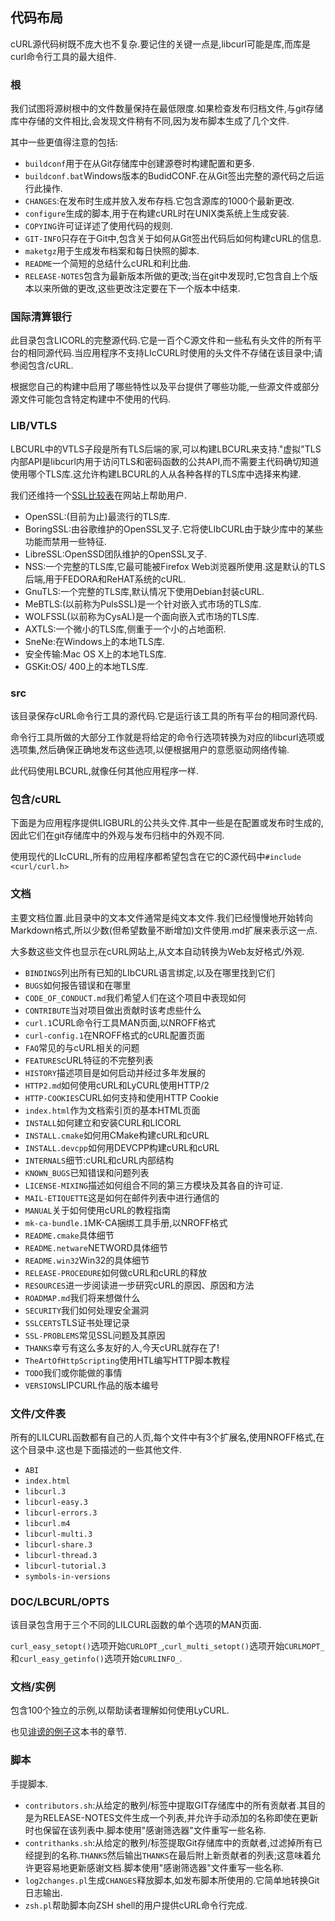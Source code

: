 
## 代码布局

cURL源代码树既不庞大也不复杂.要记住的关键一点是,libcurl可能是库,而库是curl命令行工具的最大组件.

### 根

我们试图将源树根中的文件数量保持在最低限度.如果检查发布归档文件,与git存储库中存储的文件相比,会发现文件稍有不同,因为发布脚本生成了几个文件.

其中一些更值得注意的包括:

-   `buildconf`用于在从Git存储库中创建源卷时构建配置和更多.
-   `buildconf.bat`Windows版本的BudidCONF.在从Git签出完整的源代码之后运行此操作.
-   `CHANGES`:在发布时生成并放入发布存档.它包含源库的1000个最新更改.
-   `configure`生成的脚本,用于在构建cURL时在UNIX类系统上生成安装.
-   `COPYING`许可证详述了使用代码的规则.
-   `GIT-INFO`只存在于Git中,包含关于如何从Git签出代码后如何构建cURL的信息.
-   `maketgz`用于生成发布档案和每日快照的脚本.
-   `README`一个简短的总结什么cURL和利比曲.
-   `RELEASE-NOTES`包含为最新版本所做的更改;当在git中发现时,它包含自上个版本以来所做的更改,这些更改注定要在下一个版本中结束.

### 国际清算银行

此目录包含LICORL的完整源代码.它是一百个C源文件和一些私有头文件的所有平台的相同源代码.当应用程序不支持LIcCURL时使用的头文件不存储在该目录中;请参阅包含/cURL.

根据您自己的构建中启用了哪些特性以及平台提供了哪些功能,一些源文件或部分源文件可能包含特定构建中不使用的代码.

### LIB/VTLS

LBCURL中的VTLS子段是所有TLS后端的家,可以构建LBCURL来支持."虚拟"TLS内部API是libcurl内用于访问TLS和密码函数的公共API,而不需要主代码确切知道使用哪个TLS库.这允许构建LBCURL的人从各种各样的TLS库中选择来构建.

我们还维持一个[SSL比较表](https://curl.haxx.se/docs/ssl-compared.html)在网站上帮助用户.

-   OpenSSL:(目前为止)最流行的TLS库.
-   BoringSSL:由谷歌维护的OpenSSL叉子.它将使LIbCURL由于缺少库中的某些功能而禁用一些特征.
-   LibreSSL:OpenSSD团队维护的OpenSSL叉子.
-   NSS:一个完整的TLS库,它最可能被Firefox Web浏览器所使用.这是默认的TLS后端,用于FEDORA和ReHAT系统的cURL.
-   GnuTLS:一个完整的TLS库,默认情况下使用Debian封装cURL.
-   MeBTLS:(以前称为PulsSSL)是一个针对嵌入式市场的TLS库.
-   WOLFSSL(以前称为CysAL)是一个面向嵌入式市场的TLS库.
-   AXTLS:一个微小的TLS库,侧重于一个小的占地面积.
-   SneNe:在Windows上的本地TLS库.
-   安全传输:Mac OS X上的本地TLS库.
-   GSKit:OS/ 400上的本地TLS库.

### src

该目录保存cURL命令行工具的源代码.它是运行该工具的所有平台的相同源代码.

命令行工具所做的大部分工作就是将给定的命令行选项转换为对应的libcurl选项或选项集,然后确保正确地发布这些选项,以便根据用户的意愿驱动网络传输.

此代码使用LBCURL,就像任何其他应用程序一样.

### 包含/cURL

下面是为应用程序提供LIGBURL的公共头文件.其中一些是在配置或发布时生成的,因此它们在git存储库中的外观与发布归档中的外观不同.

使用现代的LIcCURL,所有的应用程序都希望包含在它的C源代码中`#include <curl/curl.h>`

### 文档

主要文档位置.此目录中的文本文件通常是纯文本文件.我们已经慢慢地开始转向Markdown格式,所以少数(但希望数量不断增加)文件使用.md扩展来表示这一点.

大多数这些文件也显示在cURL网站上,从文本自动转换为Web友好格式/外观.

-   `BINDINGS`列出所有已知的LIbCURL语言绑定,以及在哪里找到它们
-   `BUGS`如何报告错误和在哪里
-   `CODE_OF_CONDUCT.md`我们希望人们在这个项目中表现如何
-   `CONTRIBUTE`当对项目做出贡献时该考虑些什么
-   `curl.1`CURL命令行工具MAN页面,以NROFF格式
-   `curl-config.1`在NROFF格式的cURL配置页面
-   `FAQ`常见的与cURL相关的问题
-   `FEATURES`cURL特征的不完整列表
-   `HISTORY`描述项目是如何启动并经过多年发展的
-   `HTTP2.md`如何使用cURL和LyCURL使用HTTP/2
-   `HTTP-COOKIES`CURL如何支持和使用HTTP Cookie
-   `index.html`作为文档索引页的基本HTML页面
-   `INSTALL`如何建立和安装CURL和LICORL
-   `INSTALL.cmake`如何用CMake构建cURL和cURL
-   `INSTALL.devcpp`如何用DEVCPP构建cURL和cURL
-   `INTERNALS`细节:cURL和cURL内部结构
-   `KNOWN_BUGS`已知错误和问题列表
-   `LICENSE-MIXING`描述如何组合不同的第三方模块及其各自的许可证.
-   `MAIL-ETIQUETTE`这是如何在邮件列表中进行通信的
-   `MANUAL`关于如何使用cURL的教程指南
-   `mk-ca-bundle.1`MK-CA捆绑工具手册,以NROFF格式
-   `README.cmake`具体细节
-   `README.netware`NETWORD具体细节
-   `README.win32`Win32的具体细节
-   `RELEASE-PROCEDURE`如何做cURL和cURL的释放
-   `RESOURCES`进一步阅读进一步研究cURL的原因、原因和方法
-   `ROADMAP.md`我们将来想做什么
-   `SECURITY`我们如何处理安全漏洞
-   `SSLCERTS`TLS证书处理记录
-   `SSL-PROBLEMS`常见SSL问题及其原因
-   `THANKS`幸亏有这么多友好的人,今天cURL就存在了!
-   `TheArtOfHttpScripting`使用HTL编写HTTP脚本教程
-   `TODO`我们或你能做的事情
-   `VERSIONS`LIPCURL作品的版本编号

### 文件/文件表

所有的LILCURL函数都有自己的人页,每个文件中有3个扩展名,使用NROFF格式,在这个目录中.这也是下面描述的一些其他文件.

-   `ABI`
-   `index.html`
-   `libcurl.3`
-   `libcurl-easy.3`
-   `libcurl-errors.3`
-   `libcurl.m4`
-   `libcurl-multi.3`
-   `libcurl-share.3`
-   `libcurl-thread.3`
-   `libcurl-tutorial.3`
-   `symbols-in-versions`

### DOC/LBCURL/OPTS

该目录包含用于三个不同的LILCURL函数的单个选项的MAN页面.

`curl_easy_setopt()`选项开始`CURLOPT_`,`curl_multi_setopt()`选项开始`CURLMOPT_`和`curl_easy_getinfo()`选项开始`CURLINFO_`.

### 文档/实例

包含100个独立的示例,以帮助读者理解如何使用LyCURL.

也见[诽谤的例子](libcurl-examples.md)这本书的章节.

### 脚本

手提脚本.

-   `contributors.sh`:从给定的散列/标签中提取GIT存储库中的所有贡献者.其目的是为RELEASE-NOTES文件生成一个列表,并允许手动添加的名称即使在更新时也保留在该列表中.脚本使用"感谢筛选器"文件重写一些名称.
-   `contrithanks.sh`:从给定的散列/标签提取Git存储库中的贡献者,过滤掉所有已经提到的名称.`THANKS`然后输出`THANKS`在最后附上新贡献者的列表;这意味着允许更容易地更新感谢文档.脚本使用"感谢筛选器"文件重写一些名称.
-   `log2changes.pl`生成`CHANGES`释放脚本,如发布脚本所使用的.它简单地转换Git日志输出.
-   `zsh.pl`帮助脚本向ZSH shell的用户提供cURL命令行完成.
